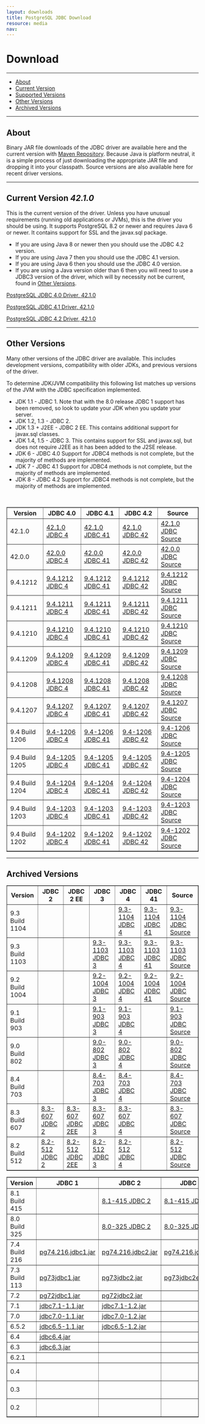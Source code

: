 ```yaml
---
layout: downloads
title: PostgreSQL JDBC Download
resource: media
nav:
---
```


# Download
***
* [About](#about)
* [Current Version](#current)
* [Supported Versions](#supported)
* [Other Versions](#others)
* [Archived Versions](#archived)

***
<a name="about"></a>
## About

Binary JAR file downloads of the JDBC driver are available here
and the current version with [Maven Repository](http://search.maven.org/#search%7Cga%7C1%7Cg%3A%22org.postgresql%22%20AND%20a%3A%22postgresql%22).
Because Java is platform neutral, it is a simple process of just
downloading the appropriate JAR file and dropping it into your
classpath.  Source versions are also available here for recent
driver versions.

***
<a name="current"></a>
## Current Version *42.1.0*

This is the current version of the driver.  Unless you have unusual
requirements (running old applications or JVMs), this is the driver
you should be using.  It supports PostgreSQL 8.2 or newer and
requires Java 6 or newer.  It contains support for SSL and the
javax.sql package.

* If you are using Java 8 or newer then you should use the JDBC 4.2 version.
* If you are using Java 7 then you should use the JDBC 4.1 version.
* If you are using Java 6 then you should use the JDBC 4.0 version.
* If you are using a Java version older than 6 then
you will need to use a JDBC3 version of the driver, which will by
necessity not be current, found in [Other Versions](#others).


[PostgreSQL JDBC 4.0 Driver, 42.1.0](download/postgresql-42.1.0.jre6.jar)

[PostgreSQL JDBC 4.1 Driver, 42.1.0](download/postgresql-42.1.0.jre7.jar)

[PostgreSQL JDBC 4.2 Driver, 42.1.0](download/postgresql-42.1.0.jar)


***
<a name="others"></a>
## Other Versions

Many other versions of the JDBC driver are available.  This includes
development versions, compatibility with older JDKs, and previous
versions of the driver.

To determine JDK/JVM compatibility this following list matches up
versions of the JVM with the JDBC specification implemented.

* JDK 1.1 - JDBC 1.  Note that with the 8.0
	release JDBC 1 support has been removed, so look to update your
	JDK when you update your server.
* JDK 1.2, 1.3 - JDBC 2.
* JDK 1.3 + J2EE - JDBC 2 EE.  This contains additional support
	for javax.sql classes.
* JDK 1.4, 1.5 - JDBC 3.  This contains support
	for SSL and javax.sql, but does not require J2EE as it has been
	added to the J2SE release.
* JDK 6 - JDBC 4.0  Support for JDBC4 methods is not complete,
	but the majority of methods are implemented.
* JDK 7 - JDBC 4.1  Support for JDBC4 methods is not complete,
	but the majority of methods are implemented.
* JDK 8 - JDBC 4.2  Support for JDBC4 methods is not complete,
	but the majority of methods are implemented.

<br/>
<div class="tblBasic">
<table class="tblBasicGrey" style="width: 100%;" summary="Other Versions" border="1" cellspacing="0" cellpadding="0">
<tr>
	<th>Version</th>
	<th>JDBC 4.0</th>
	<th>JDBC 4.1</th>
	<th>JDBC 4.2</th>
	<th>Source</th>
</tr>
<tr>
	<td>42.1.0</td>
	<td><a href="download/postgresql-42.1.0.jre6.jar">42.1.0 JDBC 4</a></td>
	<td><a href="download/postgresql-42.1.0.jre7.jar">42.1.0 JDBC 41</a></td>
	<td><a href="download/postgresql-42.1.0.jar">42.1.0 JDBC 42</a></td>
	<td><a href="download/postgresql-jdbc-42.1.0.src.tar.gz">42.1.0 JDBC Source</a></td>
</tr>

<tr>
	<td>42.0.0</td>
	<td><a href="download/postgresql-42.0.0.jre6.jar">42.0.0 JDBC 4</a></td>
	<td><a href="download/postgresql-42.0.0.jre7.jar">42.0.0 JDBC 41</a></td>
	<td><a href="download/postgresql-42.0.0.jar">42.0.0 JDBC 42</a></td>
	<td><a href="download/postgresql-jdbc-42.0.0.src.tar.gz">42.0.0 JDBC Source</a></td>
</tr>

<tr>
	<td>9.4.1212</td>
	<td><a href="download/postgresql-9.4.1212.jre6.jar">9.4.1212 JDBC 4</a></td>
	<td><a href="download/postgresql-9.4.1212.jre7.jar">9.4.1212 JDBC 41</a></td>
	<td><a href="download/postgresql-9.4.1212.jar">9.4.1212 JDBC 42</a></td>
	<td><a href="download/postgresql-jdbc-9.4.1212.src.tar.gz">9.4.1212 JDBC Source</a></td>
</tr>

<tr>
	<td>9.4.1211</td>
	<td><a href="download/postgresql-9.4.1211.jre6.jar">9.4.1211 JDBC 4</a></td>
	<td><a href="download/postgresql-9.4.1211.jre7.jar">9.4.1211 JDBC 41</a></td>
	<td><a href="download/postgresql-9.4.1211.jar">9.4.1211 JDBC 42</a></td>
	<td><a href="download/postgresql-jdbc-9.4.1211.src.tar.gz">9.4.1211 JDBC Source</a></td>
</tr>

<tr>
	<td>9.4.1210</td>
	<td><a href="download/postgresql-9.4.1210.jre6.jar">9.4.1210 JDBC 4</a></td>
	<td><a href="download/postgresql-9.4.1210.jre7.jar">9.4.1210 JDBC 41</a></td>
	<td><a href="download/postgresql-9.4.1210.jar">9.4.1210 JDBC 42</a></td>
	<td><a href="download/postgresql-jdbc-9.4.1210.src.tar.gz">9.4.1210 JDBC Source</a></td>
</tr>

<tr>
	<td>9.4.1209</td>
	<td><a href="download/postgresql-9.4.1209.jre6.jar">9.4.1209 JDBC 4</a></td>
	<td><a href="download/postgresql-9.4.1209.jre7.jar">9.4.1209 JDBC 41</a></td>
	<td><a href="download/postgresql-9.4.1209.jar">9.4.1209 JDBC 42</a></td>
	<td><a href="download/postgresql-jdbc-9.4.1209.src.tar.gz">9.4.1209 JDBC Source</a></td>
</tr>

<tr>
	<td>9.4.1208</td>
	<td><a href="download/postgresql-9.4.1208.jre6.jar">9.4.1208 JDBC 4</a></td>
	<td><a href="download/postgresql-9.4.1208.jre7.jar">9.4.1208 JDBC 41</a></td>
	<td><a href="download/postgresql-9.4.1208.jar">9.4.1208 JDBC 42</a></td>
	<td><a href="download/postgresql-jdbc-9.4-1208.src.tar.gz">9.4.1208 JDBC Source</a></td>
</tr>

<tr>
	<td>9.4.1207</td>
	<td><a href="download/postgresql-9.4.1207.jre6.jar">9.4.1207 JDBC 4</a></td>
	<td><a href="download/postgresql-9.4.1207.jre7.jar">9.4.1207 JDBC 41</a></td>
	<td><a href="download/postgresql-9.4.1207.jar">9.4.1207 JDBC 42</a></td>
	<td><a href="download/postgresql-jdbc-9.4-1207.src.tar.gz">9.4.1207 JDBC Source</a></td>
</tr>
<tr>
	<td>9.4 Build 1206</td>
	<td><a href="download/postgresql-9.4-1206-jdbc4.jar">9.4-1206 JDBC 4</a></td>
	<td><a href="download/postgresql-9.4-1206-jdbc41.jar">9.4-1206 JDBC 41</a></td>
	<td><a href="download/postgresql-9.4-1206-jdbc42.jar">9.4-1206 JDBC 42</a></td>
	<td><a href="download/postgresql-jdbc-9.4-1206.src.tar.gz">9.4-1206 JDBC Source</a></td>
</tr>
<tr>
	<td>9.4 Build 1205</td>
	<td><a href="download/postgresql-9.4-1205.jdbc4.jar">9.4-1205 JDBC 4</a></td>
	<td><a href="download/postgresql-9.4-1205.jdbc41.jar">9.4-1205 JDBC 41</a></td>
	<td><a href="download/postgresql-9.4-1205.jdbc42.jar">9.4-1205 JDBC 42</a></td>
	<td><a href="download/postgresql-jdbc-9.4-1205.src.tar.gz">9.4-1205 JDBC Source</a></td>
</tr>
<tr>
	<td>9.4 Build 1204</td>
	<td><a href="download/postgresql-9.4-1204.jdbc4.jar">9.4-1204 JDBC 4</a></td>
	<td><a href="download/postgresql-9.4-1204.jdbc41.jar">9.4-1204 JDBC 41</a></td>
	<td><a href="download/postgresql-9.4-1204.jdbc42.jar">9.4-1204 JDBC 42</a></td>
	<td><a href="download/postgresql-jdbc-9.4-1204.src.tar.gz">9.4-1204 JDBC Source</a></td>
</tr>
<tr>
	<td>9.4 Build 1203</td>
	<td><a href="download/postgresql-9.4-1203.jdbc4.jar">9.4-1203 JDBC 4</a></td>
	<td><a href="download/postgresql-9.4-1203.jdbc41.jar">9.4-1203 JDBC 41</a></td>
	<td><a href="download/postgresql-9.4-1203.jdbc42.jar">9.4-1203 JDBC 42</a></td>
	<td><a href="download/postgresql-jdbc-9.4-1203.src.tar.gz">9.4-1203 JDBC Source</a></td>
</tr>
<tr>
	<td>9.4 Build 1202</td>
	<td><a href="download/postgresql-9.4-1202.jdbc4.jar">9.4-1202 JDBC 4</a></td>
	<td><a href="download/postgresql-9.4-1202.jdbc41.jar">9.4-1202 JDBC 41</a></td>
	<td><a href="download/postgresql-9.4-1202.jdbc42.jar">9.4-1202 JDBC 42</a></td>
	<td><a href="download/postgresql-jdbc-9.4-1202.src.tar.gz">9.4-1202 JDBC Source</a></td>
</tr>
</table>
</div>

***
<a name="archived"></a>
## Archived Versions

<div class="tblBasic">
<table class="tblBasicGrey" style="width: 100%;" summary="Archived Versions" border="1" cellspacing="0" cellpadding="0">
<tr>
	<th>Version</th>
	<th>JDBC 2</th>
	<th>JDBC 2 EE</th>
	<th>JDBC 3</th>
	<th>JDBC 4</th>
	<th>JDBC 41</th>
	<th>Source</th>
</tr>

<tr>
	<td>9.3 Build 1104</td>
	<td>&nbsp;</td>
	<td>&nbsp;</td>
	<td>&nbsp;</td>
	<td><a href="download/postgresql-9.3-1104.jdbc4.jar">9.3-1104 JDBC 4</a></td>
	<td><a href="download/postgresql-9.3-1104.jdbc41.jar">9.3-1104 JDBC 41</a></td>
	<td><a href="download/postgresql-jdbc-9.3-1104.src.tar.gz">9.3-1104 JDBC Source</a></td>
</tr>

<tr>
	<td>9.3 Build 1103</td>
	<td>&nbsp;</td>
	<td>&nbsp;</td>
	<td><a href="download/postgresql-9.3-1103.jdbc3.jar">9.3-1103 JDBC 3</a></td>
	<td><a href="download/postgresql-9.3-1103.jdbc4.jar">9.3-1103 JDBC 4</a></td>
	<td><a href="download/postgresql-9.3-1103.jdbc41.jar">9.3-1103 JDBC 41</a></td>
	<td><a href="download/postgresql-jdbc-9.3-1103.src.tar.gz">9.3-1103 JDBC Source</a></td>
</tr>
<tr>
	<td>9.2 Build 1004</td>
	<td>&nbsp;</td>
	<td>&nbsp;</td>
	<td><a href="download/postgresql-9.2-1004.jdbc3.jar">9.2-1004 JDBC 3</a></td>
	<td><a href="download/postgresql-9.2-1004.jdbc4.jar">9.2-1004 JDBC 4</a></td>
	<td><a href="download/postgresql-9.2-1004.jdbc41.jar">9.2-1004 JDBC 41</a></td>
	<td><a href="download/postgresql-jdbc-9.2-1004.src.tar.gz">9.2-1004 JDBC Source</a></td>
</tr>
<tr>
	<td>9.1 Build 903</td>
	<td>&nbsp;</td>
	<td>&nbsp;</td>
	<td><a href="download/postgresql-9.1-903.jdbc3.jar">9.1-903 JDBC 3</a></td>
	<td><a href="download/postgresql-9.1-903.jdbc4.jar">9.1-903 JDBC 4</a></td>
	<td>&nbsp;</td>
	<td><a href="download/postgresql-jdbc-9.1-903.src.tar.gz">9.1-903 JDBC Source</a></td>
</tr>
<tr>
	<td>9.0 Build 802</td>
	<td>&nbsp;</td>
	<td>&nbsp;</td>
	<td><a href="download/postgresql-9.0-802.jdbc3.jar">9.0-802 JDBC 3</a></td>
	<td><a href="download/postgresql-9.0-802.jdbc4.jar">9.0-802 JDBC 4</a></td>
	<td>&nbsp;</td>
	<td><a href="download/postgresql-jdbc-9.0-802.src.tar.gz">9.0-802 JDBC Source</a></td>
</tr>
<tr>
	<td>8.4 Build 703</td>
	<td>&nbsp;</td>
	<td>&nbsp;</td>
	<td><a href="download/postgresql-8.4-703.jdbc3.jar">8.4-703 JDBC 3</a></td>
	<td><a href="download/postgresql-8.4-703.jdbc4.jar">8.4-703 JDBC 4</a></td>
	<td>&nbsp;</td>
	<td><a href="download/postgresql-jdbc-8.4-703.src.tar.gz">8.4-703 JDBC Source</a></td>
</tr>
<tr>
	<td>8.3 Build 607</td>
	<td><a href="download/postgresql-8.3-607.jdbc2.jar">8.3-607 JDBC 2</a></td>
	<td><a href="download/postgresql-8.3-607.jdbc2ee.jar">8.3-607 JDBC 2EE</a></td>
	<td><a href="download/postgresql-8.3-607.jdbc3.jar">8.3-607 JDBC 3</a></td>
	<td><a href="download/postgresql-8.3-607.jdbc4.jar">8.3-607 JDBC 4</a></td>
	<td>&nbsp;</td>
	<td><a href="download/postgresql-jdbc-8.3-607.src.tar.gz">8.3-607 JDBC Source</a></td>
</tr>
<tr>
	<td>8.2 Build 512</td>
	<td><a href="download/postgresql-8.2-512.jdbc2.jar">8.2-512 JDBC 2</a></td>
	<td><a href="download/postgresql-8.2-512.jdbc2ee.jar">8.2-512 JDBC 2EE</a></td>
	<td><a href="download/postgresql-8.2-512.jdbc3.jar">8.2-512 JDBC 3</a></td>
	<td><a href="download/postgresql-8.2-512.jdbc4.jar">8.2-512 JDBC 4</a></td>
	<td>&nbsp;</td>
	<td><a href="download/postgresql-jdbc-8.2-512.src.tar.gz">8.2-512 JDBC Source</a></td>
</tr>
</table>
</div>

<div class="tblBasic">
<table class="tblBasicGrey" style="width: 100%;" summary="Older Versions" border="1" cellspacing="0" cellpadding="0">
<tr>
	<th>Version</th>
	<th>JDBC 1</th>
	<th>JDBC 2</th>
	<th>JDBC 2 EE</th>
	<th>JDBC 3</th>
	<th>Source</th>
</tr>
<tr>
	<td>8.1 Build 415</td>
	<td>&nbsp;</td>
	<td><a href="download/postgresql-8.1-415.jdbc2.jar">8.1-415 JDBC 2</a></td>
	<td><a href="download/postgresql-8.1-415.jdbc2ee.jar">8.1-415 JDBC 2EE</a></td>
	<td><a href="download/postgresql-8.1-415.jdbc3.jar">8.1-415 JDBC 3</a></td>
	<td><a href="download/postgresql-jdbc-8.1-415.src.tar.gz">8.1-415 JDBC Source</a></td>
</tr>
<tr>
	<td>8.0 Build 325</td>
	<td>&nbsp;</td>
	<td><a href="download/postgresql-8.0-325.jdbc2.jar">8.0-325 JDBC 2</a></td>
	<td><a href="download/postgresql-8.0-325.jdbc2ee.jar">8.0-325 JDBC 2EE</a></td>
	<td><a href="download/postgresql-8.0-325.jdbc3.jar">8.0-325 JDBC 3</a></td>
	<td><a href="download/postgresql-jdbc-8.0-325.src.tar.gz">8.0-325 JDBC Source</a></td>
</tr>
<tr>
	<td>7.4 Build 216</td>
	<td><a href="download/pg74.216.jdbc1.jar">pg74.216.jdbc1.jar</a></td>
	<td><a href="download/pg74.216.jdbc2.jar">pg74.216.jdbc2.jar</a></td>
	<td><a href="download/pg74.216.jdbc2ee.jar">pg74.216.jdbc2ee.jar</a></td>
	<td><a href="download/pg74.216.jdbc3.jar">pg74.216.jdbc3.jar</a></td>
	<td>&nbsp;</td>
</tr>
<tr>
	<td>7.3 Build 113</td>
	<td><a href="download/pg73jdbc1.jar">pg73jdbc1.jar</a></td>
	<td><a href="download/pg73jdbc2.jar">pg73jdbc2.jar</a></td>
	<td><a href="download/pg73jdbc2ee.jar">pg73jdbc2ee.jar</a></td>
	<td><a href="download/pg73jdbc3.jar">pg73jdbc3.jar</a></td>
	<td>&nbsp;</td>
</tr>
<tr>
	<td>7.2</td>
	<td><a href="download/pg72jdbc1.jar">pg72jdbc1.jar</a></td>
	<td><a href="download/pg72jdbc2.jar">pg72jdbc2.jar</a></td>
	<td>&nbsp;</td>
	<td>&nbsp;</td>
	<td>&nbsp;</td>
</tr>
<tr>
	<td>7.1</td>
	<td><a href="download/jdbc7.1-1.1.jar">jdbc7.1-1.1.jar</a></td>
	<td><a href="download/jdbc7.1-1.2.jar">jdbc7.1-1.2.jar</a></td>
	<td>&nbsp;</td>
	<td>&nbsp;</td>
	<td>&nbsp;</td>
</tr>
<tr>
	<td>7.0</td>
	<td><a href="download/jdbc7.0-1.1.jar">jdbc7.0-1.1.jar</a></td>
	<td><a href="download/jdbc7.0-1.2.jar">jdbc7.0-1.2.jar</a></td>
	<td>&nbsp;</td>
	<td>&nbsp;</td>
	<td>&nbsp;</td>
</tr>
<tr>
	<td>6.5.2</td>
	<td><a href="download/jdbc6.5-1.1.jar">jdbc6.5-1.1.jar</a></td>
	<td><a href="download/jdbc6.5-1.2.jar">jdbc6.5-1.2.jar</a></td>
	<td>&nbsp;</td>
	<td>&nbsp;</td>
	<td>&nbsp;</td>
</tr>
<tr>
	<td>6.4</td>
	<td><a href="download/jdbc6.4.jar">jdbc6.4.jar</a></td>
	<td>&nbsp;</td>
	<td>&nbsp;</td>
	<td>&nbsp;</td>
	<td>&nbsp;</td>
</tr>
<tr>
	<td>6.3</td>
	<td><a href="download/jdbc6.3.jar">jdbc6.3.jar</a></td>
	<td>&nbsp;</td>
	<td>&nbsp;</td>
	<td>&nbsp;</td>
	<td>&nbsp;</td>
</tr>
<tr>
	<td>6.2.1</td>
	<td>&nbsp;</td>
	<td>&nbsp;</td>
	<td>&nbsp;</td>
	<td>&nbsp;</td>
	<td><a href="download/jdbc6.2.1.tgz">jdbc6.2.1.tgz</a></td>
</tr>
<tr>
<td>0.4</td>
	  <td>&nbsp;</td>
	  <td>&nbsp;</td>
	  <td>&nbsp;</td>
	  <td>&nbsp;</td>
	  <td><a href="download/JavaPostgres95-0.4.tar.gz">JavaPostgres95-0.4.tar.gz</a></td>
</tr>
<tr>
	<td>0.3</td>
	<td>&nbsp;</td>
	<td>&nbsp;</td>
	<td>&nbsp;</td>
	<td>&nbsp;</td>
	<td><a href="download/JavaPostgres95-0.3.tar.gz">JavaPostgres95-0.3.tar.gz</a></td>
</tr>
<tr>
	<td>0.2</td>
	<td>&nbsp;</td>
	<td>&nbsp;</td>
	<td>&nbsp;</td>
	<td>&nbsp;</td>
	<td><a href="download/JavaPostgres95-0.2.tar.gz">JavaPostgres95-0.2.tar.gz</a></td>
</tr>
</table>
</div>
